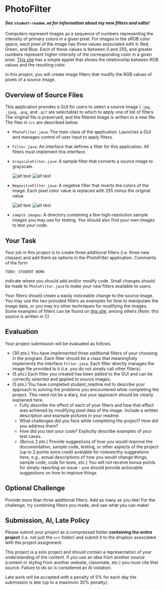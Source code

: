 # PhotoFilter

#### *See `student-readme.md` for information about my new filters and edits!*

Computers represent images as a sequence of numbers representing the intensity of primary colors in a given pixel. For images in the sRGB color space, each pixel of the image has three values associated with it: Red, Green, and Blue. Each of these values is between 0 and 255, and greater numbers represent higher intensity of the corresponding color in a given pixel. [This site](https://www.w3schools.com/colors/colors_picker.asp) has a simple applet that shows the relationship between RGB values and the resulting color. 

In this project, you will create image filters that modify the RGB values of pixels of a source image. 

## Overview of Source Files
This application provides a GUI for users to select a source image (`.jpg`, `.jpeg`, `.png`, and `.gif` are selectable) to which to apply one of list of filters. The original file is preserved, and the filtered image is written to a new file. The files in `src` are described below. 

- `PhotoFilter.java`: The main class of the application. Launches a GUI and manages control of user input to apply filters. 
- `Filter.java`: An interface that defines a filter for this application. All filters must implement this interface. 
- `GrayscaleFilter.java`: A sample filter that converts a source image to grayscale. 

    ![alt text](resources/arch_tiny.jpg "Original") ![alt text](resources/arch_tiny_Grayscale.jpg "Grayscale filter")

- `NegavitveFilter.java`: A negative filter that inverts the colors of the image. Each pixel color value is replaced with 255 minus the original value. 

    ![alt text](resources/arch_tiny.jpg "Original") ![alt text](resources/arch_tiny_Negative.jpg "Negative filter")

- `sample_images`: A directory containing a few high-resolution sample images you may use for testing. You should also find your own images to test your code. 
 
## Your Task
Your job in this project is to create three additional filters (i.e. three new classes) and add them as options in the PhotoFilter application. Comments of the form  

    TODO: STUDENT WORK 

indicate where you should add and/or modify code. Small changes should be made to `PhotoFilter.java` to make your new filters available to users. 

Your filters should create a easily noticeable change to the source image. You may use the two provided filters as examples for how to manipulate the image data, or you may try other techniques for modifying the images. Some examples of filters can be found on [this site](https://lodev.org/cgtutor/filtering.html), among others (_Note: this source is written in_ C)  
 
## Evaluation
Your project submission will be evaluated as follows. 
- (30 pts.) You have implemented three additional filters of your choosing in the program. Each filter should be a class that meaningfully implements the interface `Filter.java`. Each filter directly manages the image file provided to it (i.e. you do not simply call other filters). 
- (5 pts.) Each filter you created has been added to the GUI and can be correctly selected and applied to source images. 
- (5 pts.) You have completed student_readme.md to describe your approach to solving the problems you encountered while completing the project. This need not be a diary, but your approach should be clearly explained here.
    - Fully describe the effect of each of your filters and how that effect was achieved by modifying pixel data of the image. Include a written description and example pictures in your readme. 
    - What challenges did you face while completing the project? How did you address them?  
    - How did you test your code? Explicitly describe examples of your test cases. 
    - (Bonus 2 pts.) Provide suggestions of how you would improve the documentation, sample code, testing, or other aspects of the project (up to 2 points extra credit available for noteworthy suggestions here, e.g., actual descriptions of how you would change things, sample code, code for tests, etc.) You will not receive bonus points for simply reporting an issue - you should provide actionable suggestions on how to improve things   
    
## Optional Challenge
Provide more than three additional filters. Add as many as you like! For the challenge, try combining filters you made, and see what you can make! 

## Submission, AI, Late Policy
Please submit your project as a compressed folder __containing the entire project__ (i.e. not just the `src` folder) and submit it to the dropbox associated with the project assignment.  

This project is a solo project and should contain a representation of your understanding of the content. If you use an idea from another source (content or styling from another website, classmate, etc.) you must cite that source. Failure to do so is considered an AI violation. 

Late work will be accepted with a penalty of 5% for each day the submission is late (up to a maximum 30% penalty). 
    
